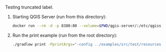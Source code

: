 Testing truncated label.

1. Starting QGIS Server (run from this directory):

   ```bash
   docker run --rm -d -p 8380:80 --volume=$PWD/qgis-server/:/etc/qgisserver --name c2c-countries camptocamp/qgis-server
   ```

2. Run the print example (run from the root directory):

   ```bash
   ./gradlew print -PprintArgs="-config ../examples/src/test/resources/examples/printwms_truncated_label/config.yaml -spec ../examples/src/test/resources/examples/printwms_truncated_label/requestData-bbox-wms1_1_1.json -output ./output.pdf"
   ```
